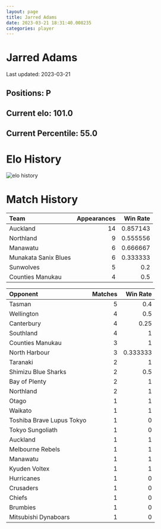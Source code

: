 ```yaml
---  
layout: page  
title: Jarred Adams  
date: 2023-03-21 18:31:40.008235  
categories: player  
---
```

# Jarred Adams


Last updated: 2023-03-21
## Positions: P

## Current elo: 101.0

## Current Percentile: 55.0

# Elo History


![elo history](history_JarredAdams.png)
# Match History


| Team                 |   Appearances |   Win Rate |
|:---------------------|--------------:|-----------:|
| Auckland             |            14 |   0.857143 |
| Northland            |             9 |   0.555556 |
| Manawatu             |             6 |   0.666667 |
| Munakata Sanix Blues |             6 |   0.333333 |
| Sunwolves            |             5 |   0.2      |
| Counties Manukau     |             4 |   0.5      |

| Opponent                  |   Matches |   Win Rate |
|:--------------------------|----------:|-----------:|
| Tasman                    |         5 |   0.4      |
| Wellington                |         4 |   0.5      |
| Canterbury                |         4 |   0.25     |
| Southland                 |         4 |   1        |
| Counties Manukau          |         3 |   1        |
| North Harbour             |         3 |   0.333333 |
| Taranaki                  |         2 |   1        |
| Shimizu Blue Sharks       |         2 |   0.5      |
| Bay of Plenty             |         2 |   1        |
| Northland                 |         2 |   1        |
| Otago                     |         1 |   1        |
| Waikato                   |         1 |   1        |
| Toshiba Brave Lupus Tokyo |         1 |   0        |
| Tokyo Sungoliath          |         1 |   0        |
| Auckland                  |         1 |   1        |
| Melbourne Rebels          |         1 |   1        |
| Manawatu                  |         1 |   1        |
| Kyuden Voltex             |         1 |   1        |
| Hurricanes                |         1 |   0        |
| Crusaders                 |         1 |   0        |
| Chiefs                    |         1 |   0        |
| Brumbies                  |         1 |   0        |
| Mitsubishi Dynaboars      |         1 |   0        |